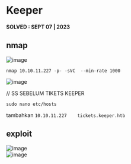 # Keeper  
**SOLVED : SEPT 07 | 2023**



## nmap
![image](https://github.com/PlasmaRing/HTB-WRITE-UP/assets/92077284/04372d38-b9ed-4d6c-921b-625f3dd43b35)  
```
nmap 10.10.11.227 -p- -sVC  --min-rate 1000
```
![image](https://github.com/PlasmaRing/HTB-WRITE-UP/assets/92077284/32830cfb-6e00-4403-b98f-594a8d2948ee)  

// SS SEBELUM TIKETS KEEPER


```
sudo nano etc/hosts
```
tambahkan `10.10.11.227    tickets.keeper.htb`

## exploit
![image](https://github.com/PlasmaRing/HTB-WRITE-UP/assets/92077284/791cc01b-a53c-4a47-9e43-e4eaa8849ef8)  
![image](https://github.com/PlasmaRing/HTB-WRITE-UP/assets/92077284/4406f6c6-502f-4467-be94-5a7cfb29a146)




